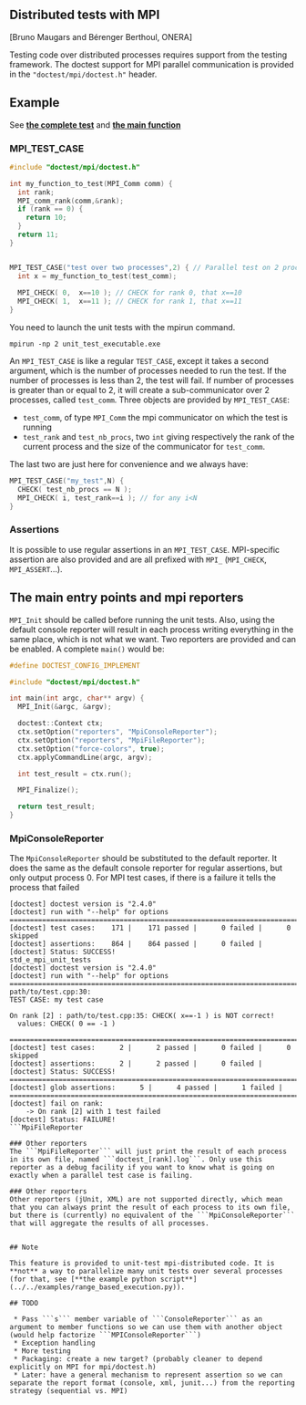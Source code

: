 ## Distributed tests with MPI

[Bruno Maugars and Bérenger Berthoul, ONERA]

Testing code over distributed processes requires support from the testing framework. The doctest support for MPI parallel communication is provided in the ```"doctest/mpi/doctest.h"``` header.

## Example

See [**the complete test**](../../examples/mpi.cpp) and [**the main function**](../../examples/main.cpp)

### MPI_TEST_CASE

```c++
#include "doctest/mpi/doctest.h"

int my_function_to_test(MPI_Comm comm) {
  int rank;
  MPI_comm_rank(comm,&rank);
  if (rank == 0) {
    return 10;
  }
  return 11;
}


MPI_TEST_CASE("test over two processes",2) { // Parallel test on 2 processes
  int x = my_function_to_test(test_comm);
  
  MPI_CHECK( 0,  x==10 ); // CHECK for rank 0, that x==10
  MPI_CHECK( 1,  x==11 ); // CHECK for rank 1, that x==11
}
```

You need to launch the unit tests with the mpirun command.
```
mpirun -np 2 unit_test_executable.exe
```

An ```MPI_TEST_CASE``` is like a regular ```TEST_CASE```, except it takes a second argument, which is the number of processes needed to run the test.  If the number of processes is less than 2, the test will fail. If number of processes is greater than or equal to 2, it will create a sub-communicator over 2 processes, called ```test_comm```. Three objects are provided by ```MPI_TEST_CASE```: 
 * ```test_comm```, of type ```MPI_Comm``` the mpi communicator on which the test is running
 * ```test_rank``` and ```test_nb_procs```, two ```int``` giving respectively the rank of the current process and the size of the communicator for ```test_comm```.

The last two are just here for convenience and we always have:

```c++
MPI_TEST_CASE("my_test",N) {
  CHECK( test_nb_procs == N );
  MPI_CHECK( i, test_rank==i ); // for any i<N
}
```

### Assertions
It is possible to use regular assertions in an ```MPI_TEST_CASE```. MPI-specific assertion are also provided and are all prefixed with ```MPI_``` (```MPI_CHECK```, ```MPI_ASSERT```...).

## The main entry points and mpi reporters

```MPI_Init``` should be called before running the unit tests. Also, using the default console reporter will result in each process writing everything in the same place, which is not what we want. Two reporters are provided and can be enabled. A complete ```main()``` would be:


```c++
#define DOCTEST_CONFIG_IMPLEMENT

#include "doctest/mpi/doctest.h"

int main(int argc, char** argv) {
  MPI_Init(&argc, &argv);

  doctest::Context ctx;
  ctx.setOption("reporters", "MpiConsoleReporter");
  ctx.setOption("reporters", "MpiFileReporter");
  ctx.setOption("force-colors", true);
  ctx.applyCommandLine(argc, argv);

  int test_result = ctx.run();

  MPI_Finalize();

  return test_result;
}
```

### MpiConsoleReporter

The ```MpiConsoleReporter``` should be substituted to the default reporter. It does the same as the default console reporter for regular assertions, but only output process 0. For MPI test cases, if there is a failure it tells the process that failed

```
[doctest] doctest version is "2.4.0"
[doctest] run with "--help" for options
===============================================================================
[doctest] test cases:    171 |    171 passed |      0 failed |      0 skipped
[doctest] assertions:    864 |    864 passed |      0 failed |
[doctest] Status: SUCCESS!
std_e_mpi_unit_tests
[doctest] doctest version is "2.4.0"
[doctest] run with "--help" for options
===============================================================================
path/to/test.cpp:30:
TEST CASE: my test case 

On rank [2] : path/to/test.cpp:35: CHECK( x==-1 ) is NOT correct!
  values: CHECK( 0 == -1 )

===============================================================================
[doctest] test cases:      2 |      2 passed |      0 failed |      0 skipped
[doctest] assertions:      2 |      2 passed |      0 failed |
[doctest] Status: SUCCESS!
===============================================================================
[doctest] glob assertions:      5 |      4 passed |      1 failed |
===============================================================================
[doctest] fail on rank:     
    -> On rank [2] with 1 test failed
[doctest] Status: FAILURE!
```MpiFileReporter

### Other reporters
The ```MpiFileReporter``` will just print the result of each process in its own file, named ```doctest_[rank].log```. Only use this reporter as a debug facility if you want to know what is going on exactly when a parallel test case is failing.

### Other reporters
Other reporters (jUnit, XML) are not supported directly, which mean that you can always print the result of each process to its own file, but there is (currently) no equivalent of the ```MpiConsoleReporter``` that will aggregate the results of all processes.


## Note

This feature is provided to unit-test mpi-distributed code. It is **not** a way to parallelize many unit tests over several processes (for that, see [**the example python script**](../../examples/range_based_execution.py)).

## TODO

 * Pass ```s``` member variable of ```ConsoleReporter``` as an argument to member functions so we can use them with another object (would help factorize ```MPIConsoleReporter```)
 * Exception handling
 * More testing
 * Packaging: create a new target? (probably cleaner to depend explicitly on MPI for mpi/doctest.h)
 * Later: have a general mechanism to represent assertion so we can separate the report format (console, xml, junit...) from the reporting strategy (sequential vs. MPI)
